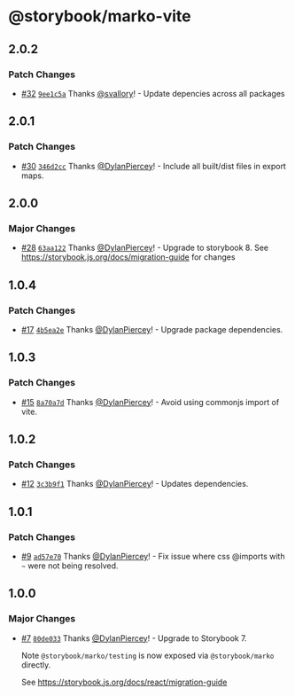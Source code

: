 # @storybook/marko-vite

## 2.0.2

### Patch Changes

- [#32](https://github.com/storybookjs/marko/pull/32) [`9ee1c5a`](https://github.com/storybookjs/marko/commit/9ee1c5ac8ade2a05eca3f024eb983799de64a985) Thanks [@svallory](https://github.com/svallory)! - Update depencies across all packages

## 2.0.1

### Patch Changes

- [#30](https://github.com/storybookjs/marko/pull/30) [`346d2cc`](https://github.com/storybookjs/marko/commit/346d2cce85c6dc96a787e93a3fb1e677aa64b1e2) Thanks [@DylanPiercey](https://github.com/DylanPiercey)! - Include all built/dist files in export maps.

## 2.0.0

### Major Changes

- [#28](https://github.com/storybookjs/marko/pull/28) [`63aa122`](https://github.com/storybookjs/marko/commit/63aa122c97ecf277fe6ff55be9708c3e44833d56) Thanks [@DylanPiercey](https://github.com/DylanPiercey)! - Upgrade to storybook 8. See https://storybook.js.org/docs/migration-guide for changes

## 1.0.4

### Patch Changes

- [#17](https://github.com/storybookjs/marko/pull/17) [`4b5ea2e`](https://github.com/storybookjs/marko/commit/4b5ea2e6011cd85935762c27c7da71db7da93fcb) Thanks [@DylanPiercey](https://github.com/DylanPiercey)! - Upgrade package dependencies.

## 1.0.3

### Patch Changes

- [#15](https://github.com/storybookjs/marko/pull/15) [`8a70a7d`](https://github.com/storybookjs/marko/commit/8a70a7d2962b2f3098c8ec449830bc4ae54507a2) Thanks [@DylanPiercey](https://github.com/DylanPiercey)! - Avoid using commonjs import of vite.

## 1.0.2

### Patch Changes

- [#12](https://github.com/storybookjs/marko/pull/12) [`3c3b9f1`](https://github.com/storybookjs/marko/commit/3c3b9f10813cf5ed4ec798de1afe8b9de7ffc9b2) Thanks [@DylanPiercey](https://github.com/DylanPiercey)! - Updates dependencies.

## 1.0.1

### Patch Changes

- [#9](https://github.com/storybookjs/marko/pull/9) [`ad57e70`](https://github.com/storybookjs/marko/commit/ad57e70cc79b806d3d18f9d8ea02ec91e646c4f1) Thanks [@DylanPiercey](https://github.com/DylanPiercey)! - Fix issue where css @imports with `~` were not being resolved.

## 1.0.0

### Major Changes

- [#7](https://github.com/storybookjs/marko/pull/7) [`80de033`](https://github.com/storybookjs/marko/commit/80de033f646d50ef62e8650d0bf3c34e68c2edcc) Thanks [@DylanPiercey](https://github.com/DylanPiercey)! - Upgrade to Storybook 7.

  Note `@storybook/marko/testing` is now exposed via `@storybook/marko` directly.

  See https://storybook.js.org/docs/react/migration-guide

